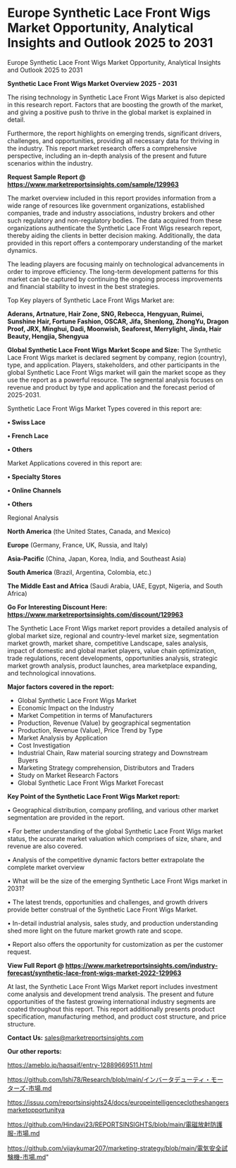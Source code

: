# Europe Synthetic Lace Front Wigs Market Opportunity, Analytical Insights and Outlook 2025 to 2031
Europe Synthetic Lace Front Wigs Market Opportunity, Analytical Insights and Outlook 2025 to 2031

<Strong> Synthetic Lace Front Wigs Market Overview 2025 - 2031</strong>

The rising technology in Synthetic Lace Front Wigs Market is also depicted in this research report. Factors that are boosting the growth of the market, and giving a positive push to thrive in the global market is explained in detail.

Furthermore, the report highlights on emerging trends, significant drivers, challenges, and opportunities, providing all necessary data for thriving in the industry. This report market research offers a comprehensive perspective, including an in-depth analysis of the present and future scenarios within the industry.

<strong>Request Sample Report @ <a href=https://www.marketreportsinsights.com/sample/129963>https://www.marketreportsinsights.com/sample/129963</a></strong>

The market overview included in this report provides information from a wide range of resources like government organizations, established companies, trade and industry associations, industry brokers and other such regulatory and non-regulatory bodies. The data acquired from these organizations authenticate the Synthetic Lace Front Wigs research report, thereby aiding the clients in better decision making. Additionally, the data provided in this report offers a contemporary understanding of the market dynamics.

The leading players are focusing mainly on technological advancements in order to improve efficiency. The long-term development patterns for this market can be captured by continuing the ongoing process improvements and financial stability to invest in the best strategies.

Top Key players of Synthetic Lace Front Wigs Market are:

<strong>Aderans, Artnature, Hair Zone, SNG, Rebecca, Hengyuan, Ruimei, Sunshine Hair, Fortune Fashion, OSCAR, Jifa, Shenlong, ZhongYu, Dragon Proof, JRX, Minghui, Dadi, Moonwish, Seaforest, Merrylight, Jinda, Hair Beauty, Hengjia, Shengyua</strong>

<strong><b>Global Synthetic Lace Front Wigs Market Scope and Size:</b></strong>
The Synthetic Lace Front Wigs market is declared segment by company, region (country), type, and application. Players, stakeholders, and other participants in the global Synthetic Lace Front Wigs market will gain the market scope as they use the report as a powerful resource. The segmental analysis focuses on revenue and product by type and application and the forecast period of 2025-2031.

Synthetic Lace Front Wigs Market Types covered in this report are:

<strong>• Swiss Lace

• French Lace

• Others</strong>

Market Applications covered in this report are:

<strong>• Specialty Stores

• Online Channels

• Others</strong> 

Regional Analysis

<strong>North America</strong> (the United States, Canada, and Mexico)

<strong>Europe</strong> (Germany, France, UK, Russia, and Italy)

<strong>Asia-Pacific</strong> (China, Japan, Korea, India, and Southeast Asia)

<strong>South America</strong> (Brazil, Argentina, Colombia, etc.)

<strong>The Middle East and Africa</strong> (Saudi Arabia, UAE, Egypt, Nigeria, and South Africa)

<strong>Go For Interesting Discount Here: <a href=https://www.marketreportsinsights.com/discount/129963>https://www.marketreportsinsights.com/discount/129963</a></strong>

The Synthetic Lace Front Wigs market report provides a detailed analysis of global market size, regional and country-level market size, segmentation market growth, market share, competitive Landscape, sales analysis, impact of domestic and global market players, value chain optimization, trade regulations, recent developments, opportunities analysis, strategic market growth analysis, product launches, area marketplace expanding, and technological innovations.

<strong><b>Major factors covered in the report:</b></strong>
<ul>
  <li>Global Synthetic Lace Front Wigs Market </li>
  <li>Economic Impact on the Industry</li>
  <li>Market Competition in terms of Manufacturers</li>
  <li>Production, Revenue (Value) by geographical segmentation</li>
  <li>Production, Revenue (Value), Price Trend by Type</li>
  <li>Market Analysis by Application</li>
  <li>Cost Investigation</li>
  <li>Industrial Chain, Raw material sourcing strategy and Downstream Buyers</li>
  <li>Marketing Strategy comprehension, Distributors and Traders</li>
  <li>Study on Market Research Factors</li>
  <li>Global Synthetic Lace Front Wigs Market Forecast</li>
</ul>

<strong><b>Key Point of the Synthetic Lace Front Wigs Market report:</b></strong>

• Geographical distribution, company profiling, and various other market segmentation are provided in the report.

• For better understanding of the global Synthetic Lace Front Wigs market status, the accurate market valuation which comprises of size, share, and revenue are also covered.

• Analysis of the competitive dynamic factors better extrapolate the complete market overview

• What will be the size of the emerging Synthetic Lace Front Wigs market in 2031?

• The latest trends, opportunities and challenges, and growth drivers provide better construal of the Synthetic Lace Front Wigs Market.

• In-detail industrial analysis, sales study, and production understanding shed more light on the future market growth rate and scope.

• Report also offers the opportunity for customization as per the customer request.

<strong><b>View Full Report @ <a href=https://www.marketreportsinsights.com/industry-forecast/synthetic-lace-front-wigs-market-2022-129963>https://www.marketreportsinsights.com/industry-forecast/synthetic-lace-front-wigs-market-2022-129963</a></b></strong>


At last, the Synthetic Lace Front Wigs Market report includes investment come analysis and development trend analysis. The present and future opportunities of the fastest growing international industry segments are coated throughout this report. This report additionally presents product specification, manufacturing method, and product cost structure, and price structure.

<strong>Contact Us:</strong>
sales@marketreportsinsights.com

<strong>Our other reports:</strong>

<a href=https://ameblo.jp/haqsaif/entry-12889669511.html>https://ameblo.jp/haqsaif/entry-12889669511.html</a>

<a href=https://github.com/Ishi78/Research/blob/main/インバータデューティ・モーターズ-市場.md>https://github.com/Ishi78/Research/blob/main/インバータデューティ・モーターズ-市場.md</a>

<a href=https://issuu.com/reportsinsights24/docs/europeintelligenceclotheshangersmarketopportunitya>https://issuu.com/reportsinsights24/docs/europeintelligenceclotheshangersmarketopportunitya</a>

<a href=https://github.com/Hindavi23/REPORTSINSIGHTS/blob/main/電磁放射防護服-市場.md>https://github.com/Hindavi23/REPORTSINSIGHTS/blob/main/電磁放射防護服-市場.md</a>

<a href=https://github.com/vijaykumar207/marketing-strategy/blob/main/電気安全試験機-市場.md>https://github.com/vijaykumar207/marketing-strategy/blob/main/電気安全試験機-市場.md</a>"
